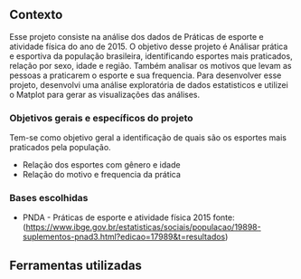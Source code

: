 ## Contexto 
Esse projeto consiste na análise dos dados de Práticas de esporte e atividade física do ano de 2015.
O objetivo desse projeto é Análisar prática e esportiva da população brasileira, identificando esportes mais praticados, relação por sexo, idade e região.
Também analisar os motivos que levam as pessoas a praticarem o esporte e sua frequencia.
Para desenvolver esse projeto, desenvolvi uma análise exploratória de dados estatisticos e utilizei o Matplot para gerar as visualizações das análises.

### Objetivos gerais e específicos do projeto 
Tem-se como objetivo geral a identificação de quais são os esportes mais praticados pela população. 
- Relação dos esportes com gênero e idade
- Relação do motivo e frequencia da prática

### Bases escolhidas

- PNDA - Práticas de esporte e atividade física 2015
fonte: (https://www.ibge.gov.br/estatisticas/sociais/populacao/19898-suplementos-pnad3.html?edicao=17989&t=resultados)


## Ferramentas utilizadas